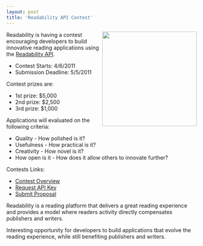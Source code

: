 ```yaml
---
layout: post
title: 'Readability API Contest'
---
```

<img title="Readability" src="http://kinlane-productions.s3.amazonaws.com/api-evangelist/readability-logo.png" alt="" width="250" align="right" />Readability is having a contest encouraging developers to build innovative reading applications using the <a title="Readability API" href="https://www.readability.com/publishers/api">Readability API</a>.
<ul class="mainlist">
	<li>Contest Starts: 4/6/2011</li>
	<li>Submission Deadline: 5/5/2011</li>
</ul>
Contest prizes are:
<ul class="mainlist">
	<li>1st prize: $5,000</li>
	<li>2nd prize: $2,500</li>
	<li>3rd prize: $1,000</li>
</ul>
Applications will evaluated on the following criteria:
<ul class="mainlist">
	<li>Quality - How polished is it?</li>
	<li>Usefulness - How practical is it?</li>
	<li>Creativity - How novel is it?</li>
	<li>How open is it - How does it allow others to innovate further?</li>
</ul>
Contests Links:
<ul class="mainlist">
	<li><a title="Readability Contest" href="http://blog.readability.com/2011/04/the-readability-api-contest/">Contest Overview</a></li>
	<li><a title="Request API Key" href="https://www.readability.com/contest">Request API Key</a></li>
	<li><a title="Submit Proposal" href="https://www.readability.com/contest">Submit Proposal</a></li>
</ul>
Readability is a reading platform that delivers a great reading experience and provides a model where readers activity directly compensates publishers and writers.<p></p>
Interesting opportunity for developers to build applications tbat evolve the reading experience, while still benefiting publishers and writers.